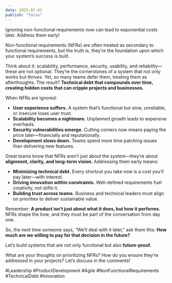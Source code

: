 ```yaml
---
date: 2025-07-01
publish: "false"
---
```

Ignoring non-functional requirements now can lead to exponential costs later. Address them early!

Non-functional requirements (NFRs) are often treated as secondary to functional requirements, but the truth is, they’re the foundation upon which your system’s success is built.

Think about it: scalability, performance, security, usability, and reliability—these are not optional. They’re the cornerstones of a system that not only works but _thrives_. Yet, so many teams defer them, treating them as afterthoughts. The result? **Technical debt that compounds over time, creating hidden costs that can cripple projects and businesses.**

When NFRs are ignored:

- **User experience suffers.** A system that’s functional but slow, unreliable, or insecure loses user trust.
- **Scalability becomes a nightmare.** Unplanned growth leads to expensive overhauls.
- **Security vulnerabilities emerge.** Cutting corners now means paying the price later—financially and reputationally.
- **Development slows down.** Teams spend more time patching issues than delivering new features.

Great teams know that NFRs aren’t just about the system—they’re about **alignment, clarity, and long-term vision.** Addressing them early means:

- **Minimizing technical debt.** Every shortcut you take now is a cost you’ll pay later—with interest.
- **Driving innovation within constraints.** Well-defined requirements fuel creativity, not stifle it.
- **Building trust across teams.** Business and technical leaders must align on priorities to deliver sustainable value.

Remember: **A product isn’t just about what it does, but how it performs.** NFRs shape the _how_, and they must be part of the conversation from day one.

So, the next time someone says, “We’ll deal with it later,” ask them this: **How much are we willing to pay for that decision in the future?**

Let’s build systems that are not only functional but also **future-proof.**

What are your thoughts on prioritizing NFRs? How do you ensure they’re addressed in your projects? Let’s discuss in the comments!

#Leadership #ProductDevelopment #Agile #NonFunctionalRequirements #TechnicalDebt #Innovation
